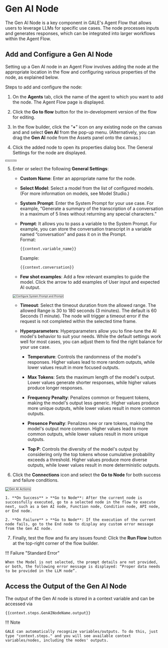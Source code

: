 # Gen AI Node

The Gen AI Node is a key component in GALE's Agent Flow that allows users to leverage LLMs for specific use cases. The node processes inputs and generates responses, which can be integrated into larger workflows within the Agent Flow.

## Add and Configure a Gen AI Node

Setting up a Gen AI node in an Agent Flow involves adding the node at the appropriate location in the flow and configuring various properties of the node, as explained below.

Steps to add and configure the node:

1. On the **Agents** tab, click the name of the agent to which you want to add the node. The Agent Flow page is displayed. 

2. Click the **Go to flow** button for the in-development version of the flow for editing.

3. In the flow builder, click the “**+**” icon on any existing node on the canvas and and select **Gen AI** from the pop-up menu. (Alternatively, you can drag the **Gen AI** node from the Assets panel onto the canvas.)  

4. Click the added node to open its properties dialog box. The General Settings for the node are displayed.  
<img src="../images/configure-gen-ai-node.png" alt="Configure Gen AI Node" title="Configure Gen AI Node" style="border: 1px solid gray; zoom:20%;">

5. Enter or select the following **General Settings**:

    * **Custom Name**: Enter an appropriate name for the node.

    * **Select Model**: Select a model from the list of configured models. (For more information on models, see Model Studio.)

    * **System Prompt**: Enter the System Prompt for your use case. 
    For example, “Generate a summary of the transcription of a conversation in a maximum of 5 lines without returning any special characters.”

    * **Prompt**: It allows you to pass a variable to the System Prompt. For example, you can store the conversation transcript in a variable named “conversation” and pass it on in the Prompt.  
    Format:

        `{{context.variable_name}}`

         Example:

        `{{context.conversation}}`

    * **Few shot examples**: Add a few relevant examples to guide the model. Click the arrow to add examples of User input and expected AI output.  
    <img src="../images/gen-ai-node-summarization.png" alt="Configure System Prompt and Prompt" title="Configure System Prompt and Prompt" style="border: 1px solid gray; zoom:60%;"> 

    * **Timeout**: Select the timeout duration from the allowed range.
    The allowed Range is 30 to 180 seconds (3 minutes). The
    default is 60 Seconds (1 minute).
    The node will trigger a timeout error if the request is not completed within the selected time frame.

    * **Hyperparameters**: Hyperparameters allow you to fine-tune the AI model's behavior to suit your needs. While the default settings work well for most cases, you can adjust them to find the right balance for your use case.

        * **Temperature**: Controls the randomness of the model's responses. Higher values lead to more random outputs, while lower values result in more focused outputs.

        * **Max Tokens**: Sets the maximum length of the model's output. Lower values generate shorter responses, while higher values produce longer responses.

        * **Frequency Penalty**: Penalizes common or frequent tokens, making the model's output less generic. Higher values produce more unique outputs, while lower values result in more common outputs.

        * **Presence Penalty**: Penalizes new or rare tokens, making the model's output more common. Higher values lead to more common outputs, while lower values result in more unique outputs.

        * **Top P**: Controls the diversity of the model's output by considering only the top tokens whose cumulative probability exceeds a threshold. Higher values produce more diverse outputs, while lower values result in more deterministic outputs.

6. Click the **Connections** icon and select the **Go to Node** for both success and failure conditions.  
<img src="../images/gen-ai-connections.png" alt="Gen AI Actions" title="Gen AI Actions" style="border: 1px solid gray; zoom:70%;">

    1. **On Success** > **Go to Node**: After the current node is successfully executed, go to a selected node in the flow to execute next, such as a Gen AI node, Function node, Condition node, API node, or End node.

    2. **On Failure** > **Go to Node**: If the execution of the current node fails, go to the End node to display any custom error message from the Gen AI node.

7. Finally, test the flow and fix any issues found: Click the **Run Flow** button at the top-right corner of the flow builder.

!!! Failure "Standard Error"

    When the Model is not selected, the prompt details are not provided, or both, the following error message is displayed: “Proper data needs to be provided in the LLM node”.

## Access the Output of the Gen AI Node

The output of the Gen AI node is stored in a context variable and can be accessed via

`{{context.steps.GenAINodeName.output}}`

!!! Note

    GALE can automatically recognize variables/outputs. To do this, just type "context.steps." and you will see available context variables/nodes, including the nodes' outputs.